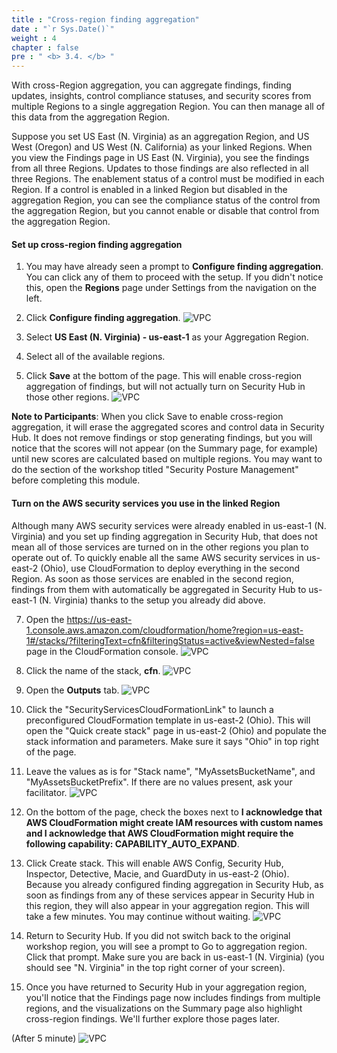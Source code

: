 ```yaml
---
title : "Cross-region finding aggregation"
date : "`r Sys.Date()`"
weight : 4
chapter : false
pre : " <b> 3.4. </b> "
---
```

With cross-Region aggregation, you can aggregate findings, finding updates, insights, control compliance statuses, and security scores from multiple Regions to a single aggregation Region. You can then manage all of this data from the aggregation Region.

Suppose you set US East (N. Virginia) as an aggregation Region, and US West (Oregon) and US West (N. California) as your linked Regions. When you view the Findings page in US East (N. Virginia), you see the findings from all three Regions. Updates to those findings are also reflected in all three Regions. The enablement status of a control must be modified in each Region. If a control is enabled in a linked Region but disabled in the aggregation Region, you can see the compliance status of the control from the aggregation Region, but you cannot enable or disable that control from the aggregation Region.

#### Set up cross-region finding aggregation
1. You may have already seen a prompt to **Configure finding aggregation**. You can click any of them to proceed with the setup. If you didn't notice this, open the **Regions** page under Settings from the navigation on the left.



2. Click **Configure finding aggregation**.
![VPC](/images/3/3.4/s2.png)


3. Select **US East (N. Virginia) - us-east-1** as your Aggregation Region.



4. Select all of the available regions.



6. Click **Save** at the bottom of the page. This will enable cross-region aggregation of findings, but will not actually turn on Security Hub in those other regions.
![VPC](/images/3/3.4/s6.png)

**Note to Participants**: When you click Save to enable cross-region aggregation, it will erase the aggregated scores and control data in Security Hub. It does not remove findings or stop generating findings, but you will notice that the scores will not appear (on the Summary page, for example) until new scores are calculated based on multiple regions. You may want to do the section of the workshop titled "Security Posture Management" before completing this module.


#### Turn on the AWS security services you use in the linked Region
Although many AWS security services were already enabled in us-east-1 (N. Virginia) and you set up finding aggregation in Security Hub, that does not mean all of those services are turned on in the other regions you plan to operate out of. To quickly enable all the same AWS security services in us-east-2 (Ohio), use CloudFormation to deploy everything in the second Region. As soon as those services are enabled in the second region, findings from them with automatically be aggregated in Security Hub to us-east-1 (N. Virginia) thanks to the setup you already did above.

7. Open the https://us-east-1.console.aws.amazon.com/cloudformation/home?region=us-east-1#/stacks/?filteringText=cfn&filteringStatus=active&viewNested=false page in the CloudFormation console.
![VPC](/images/3/3.4/s7.png)

8. Click the name of the stack, **cfn**.
![VPC](/images/3/3.4/s8.png)


9. Open the **Outputs** tab.
![VPC](/images/3/3.4/s9.png)


10. Click the "SecurityServicesCloudFormationLink" to launch a preconfigured CloudFormation template in us-east-2 (Ohio). This will open the "Quick create stack" page in us-east-2 (Ohio) and populate the stack information and parameters. Make sure it says "Ohio" in top right of the page.



11. Leave the values as is for "Stack name", "MyAssetsBucketName", and "MyAssetsBucketPrefix". If there are no values present, ask your facilitator.
![VPC](/images/3/3.4/s11.png)


12. On the bottom of the page, check the boxes next to **I acknowledge that AWS CloudFormation might create IAM resources with custom names and I acknowledge that AWS CloudFormation might require the following capability: CAPABILITY_AUTO_EXPAND**.



13. Click Create stack. This will enable AWS Config, Security Hub, Inspector, Detective, Macie, and GuardDuty in us-east-2 (Ohio). Because you already configured finding aggregation in Security Hub, as soon as findings from any of these services appear in Security Hub in this region, they will also appear in your aggregation region. This will take a few minutes. You may continue without waiting.
![VPC](/images/3/3.4/s13.png)


14. Return to Security Hub. If you did not switch back to the original workshop region, you will see a prompt to Go to aggregation region. Click that prompt. Make sure you are back in us-east-1 (N. Virginia) (you should see "N. Virginia" in the top right corner of your screen).



15. Once you have returned to Security Hub in your aggregation region, you'll notice that the Findings page now includes findings from multiple regions, and the visualizations on the Summary page also highlight cross-region findings. We'll further explore those pages later.

(After 5 minute)
![VPC](/images/3/3.4/s15.png)